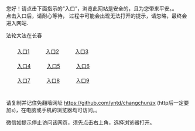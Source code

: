 您好！请点击下面指示的“入口”，浏览此网站是安全的，且为您带来平安。。 <br/>
点击入口后，请耐心等待， 过程中可能会出现无法打开的提示，请忽略，最终会进入网站. </br>

法轮大法在长春<br/>
<div style="padding:10px"><a style="margin:20px" target="_blank" href="https://d1dmb46lwybh45.cloudfront.net/2Qpsp?wqexaova" id="ccLink1" rel="nofollow">入口1</a> <a target="_blank" style="margin:20px" href="https://d2x8vk7xb6j84h.cloudfront.net/2Qpsp?xipdm" id="ccLink2" rel="nofollow">入口2</a> <a style="margin:20px" target="_blank" href="https://d2m5l40rot8qpd.cloudfront.net/2Qpsp?yhwggjqp" id="ccLink3" rel="nofollow">入口3</a></div>

<div style="padding:10px" ><a style="margin:20px" target="_blank" href="https://d1dmb46lwybh45.cloudfront.net/2Qpsp?wqexaova" id="ccLink4" rel="nofollow">入口4</a> <a style="margin:20px" href="https://d2x8vk7xb6j84h.cloudfront.net/2Qpsp?xipdm" target="_blank" id="ccLink5" rel="nofollow">入口5</a> <a style="margin:20px" href="https://d2m5l40rot8qpd.cloudfront.net/2Qpsp?yhwggjqp" target="_blank" id="ccLink6" rel="nofollow">入口6</a></div>

<div style="padding:10px"><a style="margin:20px" target="_blank" href="https://d1dmb46lwybh45.cloudfront.net/2Qpsp?wqexaova" id="ccLink7" rel="nofollow">入口7</a> <a style="margin:20px" href="https://d2x8vk7xb6j84h.cloudfront.net/2Qpsp?xipdm" target="_blank" id="ccLink8" rel="nofollow">入口8</a> <a style="margin:20px" target="_blank" href="https://d2m5l40rot8qpd.cloudfront.net/2Qpsp?yhwggjqp" id="ccLink9" rel="nofollow">入口9</a></div>

<br/>



请复制并记住免翻墙网址 https://github.com/yntd/changchunzx (http后一定要加s)，在电脑或手机的浏览器均可访问。。<br/>

微信如提示停止访问该网页，须先点击右上角，选择浏览器打开。
